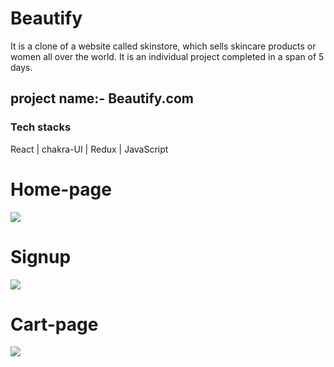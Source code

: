 # Beautify
It is a clone of  a website called skinstore, which sells skincare products or women all over the world. It is an individual project completed in a span of 5 days.
<h2>project name:- Beautify.com</h2>
<h3>Tech stacks</h3>
React | chakra-UI | Redux | JavaScript

<h1>Home-page</h1>
<image src="https://user-images.githubusercontent.com/112633484/221769706-27a067b8-555b-4766-a05c-2565e5be1ef3.png"></image>


<h1>Signup</h1>

<image src="https://user-images.githubusercontent.com/112633484/221770418-341e4631-d2e9-4938-be5a-06950b0029fc.png"></image>

<h1>Cart-page</h1>
<image src="https://user-images.githubusercontent.com/112633484/221771248-d7635633-9c2b-49b2-966f-05ceece70e3e.png"></image>
